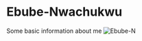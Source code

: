 # Ebube-Nwachukwu
Some basic information about me
![Ebube-N](https://user-images.githubusercontent.com/90818836/206842741-1ca7cf1a-7f9a-4bd1-96d5-d1f90d2be2d9.jpeg)
